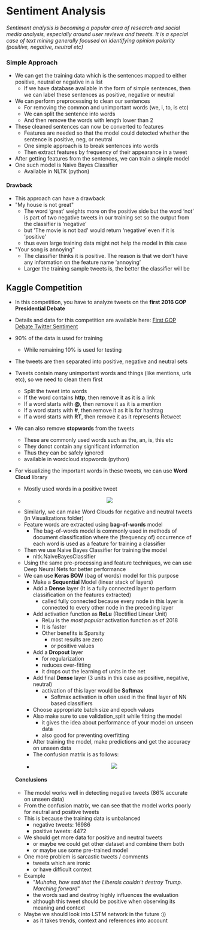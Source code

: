 # Sentiment Analysis

*Sentiment analysis is becoming a popular area of research and social media analysis, especially around user reviews and tweets. It is a special case of text mining generally focused on identifying opinion polarity (positive, negative, neutral etc)*

### Simple Approach

* We can get the training data which is the sentences mapped to either positive, neutral or negative in a list
  * If we have database available in the form of simple sentences, then we can label these sentences as positive, negative or neutral
* We can perform preprocessing to clean our sentences
  * For removing the common and unimportant words (we, i, to, is etc)
  * We can split the sentence into words
  * And then remove the words with length lower than 2
* These cleaned sentences can now be converted to features
  * Features are needed so that the model could detected whether the sentence is positive, neg, or neutral
  * One simple approach is to break sentences into words
  * Then extract features by frequency of their appearance in a tweet
* After getting features from the sentences, we can train a simple model
* One such model is Naive Bayes Classifier
  * Available in NLTK (python)
  
#### Drawback
* This approach can have a drawback
* "My house is not great"
  * The word ‘great’ weights more on the positive side but the word ‘not’ is part of two negative tweets in our training set so the output from the classifier is ‘negative’
  * but 'The movie is not bad' would return ‘negative’ even if it is ‘positive’
  * thus even large training data might not help the model in this case
* "Your song is annoying"
  * The classifier thinks it is positive. The reason is that we don’t have any information on the feature name ‘annoying’
  * Larger the training sample tweets is, the better the classifier will be
  
## Kaggle Competition
* In this competition, you have to analyze tweets on the **first 2016 GOP Presidential Debate**
* Details and data for this competition are available here: [First GOP Debate Twitter Sentiment](https://www.kaggle.com/crowdflower/first-gop-debate-twitter-sentiment/home)
* 90% of the data is used for training
  * While remaining 10% is used for testing
* The tweets are then separated into positive, negative and neutral sets
* Tweets contain many unimportant words and things (like mentions, urls etc), so we need to clean them first
  * Split the tweet into words
  * If the word contains **http**, then remove it as it is a link
  * If a word starts with **@**, then remove it as it is a mention
  * If a word starts with **#**, then remove it as it is for hashtag
  * If a word starts with **RT**, then remove it as it represents Retweet
* We can also remove **stopwords** from the tweets
  * These are commonly used words such as the, an, is, this etc
  * They donot contain any significant information
  * Thus they can be safely ignored
  * available in wordcloud.stopwords (python)
* For visualizing the important words in these tweets, we can use **Word Cloud** library
  * Mostly used words in a positive tweet
  * <p align="center"><img src="https://raw.githubusercontent.com/srafay/Twitter-Sentiment-Analysis/master/Kaggle/visualizations/positiveWords_Cloud.png"></p>
  * Similarly, we can make Word Clouds for negative and neutral tweets (in Visualizations folder)
  * Feature words are extracted using **bag-of-words** model
    * The bag-of-words model is commonly used in methods of document classification where the (frequency of) occurrence of each word is used as a feature for training a classifier
  * Then we use Naive Bayes Classifier for training the model
    * nltk.NaiveBayesClassifier
  * Using the same pre-processing and feature techniques, we can use Deep Neural Nets for better performance
  * We can use **Keras BOW** (bag of words) model for this purpose
    * Make a **Sequential** Model (linear stack of layers)
    * Add a **Dense** layer (It is a fully connected layer to perform classification on the features extracted)
      * called fully connected because every node in this layer is connected to every other node in the preceding layer
    * Add activation function as **ReLu** (Rectified Linear Unit)
      * ReLu is the *most popular* activation function as of 2018
      * It is faster 
      * Other benefits is Sparsity
        * most results are zero
        * or positive values
    * Add a **Dropout** layer
      * for regularization
      * reduces over-fitting
      * it drops out the learning of units in the net
    * Add final **Dense** layer (3 units in this case as positive, negative, neutral)
      * activation of this layer would be **Softmax**
        * Softmax activation is often used in the final layer of NN based classifiers
    * Choose appropriate batch size and epoch values
    * Also make sure to use validation_split while fitting the model
      * it gives the idea about performance of your model on unseen data
      * also good for preventing overfitting
    * After training the model, make predictions and get the accuracy on unseen data
    * The confusion matrix is as follows:
    * <p align="center"><img src="https://raw.githubusercontent.com/srafay/Twitter-Sentiment-Analysis/master/Kaggle/visualizations/confusion_matrix_keras_model.png"></p>
    
  #### Conclusions
  * The model works well in detecting negative tweets (86% accurate on unseen data)
  * From the confusion matrix, we can see that the model works poorly for neutral and positive tweets
  * This is because the training data is unbalanced
    * negative tweets: 16986
    * positive tweets: 4472
  * We should get more data for positive and neutral tweets
    * or maybe we could get other dataset and combine them both
    * or maybe use some pre-trained model
  * One more problem is sarcastic tweets / comments
    * tweets which are ironic
    * or have difficult context
  * Example
    * "*Muhaha, how sad that the Liberals couldn't destroy Trump. Marching forward*"
    * the words sad and destroy highly influences the evaluation
    * although this tweet should be positive when observing its meaning and context
  * Maybe we should look into LSTM network in the future :))
    * as it takes trends, context and references into account
  
  
  
  
  
  
  
  
  
  
  
  
  
  
